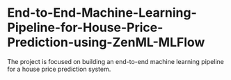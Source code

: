 # End-to-End-Machine-Learning-Pipeline-for-House-Price-Prediction-using-ZenML-MLFlow
The project is focused on building an end-to-end machine learning pipeline for a house price prediction system.
